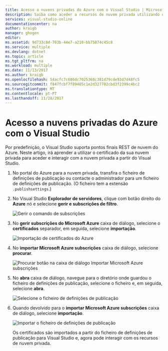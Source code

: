```yaml
---
title: Acesso a nuvens privadas do Azure com o Visual Studio | Microsoft Docs
description: Saiba como aceder a recursos de nuvem privada utilizando o Visual Studio.
services: visual-studio-online
documentationcenter: na
author: kraigb
manager: ghogen
editor: 
ms.assetid: 9d733c8d-703b-44e7-a210-bb75874c45c8
ms.service: multiple
ms.devlang: dotnet
ms.topic: article
ms.tgt_pltfrm: na
ms.workload: multiple
ms.date: 11/13/2017
ms.author: kraigb
ms.openlocfilehash: 54acfc7c686dc7025368c381d79cde93d7d48fc5
ms.sourcegitcommit: f847fcbf7f89405c1e2d327702cbd3f2399c4bc2
ms.translationtype: MT
ms.contentlocale: pt-PT
ms.lasthandoff: 11/28/2017
---
```

# <a name="accessing-private-azure-clouds-with-visual-studio"></a>Acesso a nuvens privadas do Azure com o Visual Studio

Por predefinição, o Visual Studio suporta pontos finais REST de nuvem do Azure. Neste artigo, irá aprender a utilizar o certificado da sua nuvem privada para aceder e interagir com a nuvem privada a partir do Visual Studio.

1. No portal do Azure para a nuvem privada, transfira o ficheiro de definições de publicação ou contacte o administrador para um ficheiro de definições de publicação. (O ficheiro tem a extensão `.publishsettings`.)

1. No Visual Studio **Explorador de servidores**, clique com botão direito do **Azure** nó e selecione **gerir e subscrições de filtro**.

    ![Gerir o comando de subscrições](./media/vs-azure-tools-access-private-azure-clouds-with-visual-studio/IC790778.png)

1. No **gerir subscrições do Microsoft Azure** caixa de diálogo, selecione o **certificados** separador, em seguida, selecione **importação**.

    ![Importação de certificados do Azure](./media/vs-azure-tools-access-private-azure-clouds-with-visual-studio/IC790779.png)

1. No **importar Microsoft Azure subscrições** caixa de diálogo, selecione **procurar**.

    ![Procurar botão na caixa de diálogo Importar Microsoft Azure subscrições](./media/vs-azure-tools-access-private-azure-clouds-with-visual-studio/browse-button.png)

1. No **abra** caixa de diálogo, navegue para o diretório onde guardou o ficheiro de definições de publicação, selecione o ficheiro e, em seguida, selecione **abra**.

    ![Selecione o ficheiro de definições de publicação](./media/vs-azure-tools-access-private-azure-clouds-with-visual-studio/select-publish-settings-file.png)

1. Quando devolvido para o **importar Microsoft Azure subscrições** caixa de diálogo, selecione **importação**.

    ![Importar o ficheiro de definições de publicação](./media/vs-azure-tools-access-private-azure-clouds-with-visual-studio/IC790780.png)

    Os certificados são importados a partir do ficheiro de definições de publicação para Visual Studio e, agora pode interagir com os recursos de nuvem privada.

